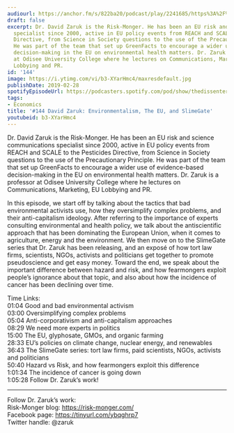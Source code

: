 ```yaml
---
audiourl: https://anchor.fm/s/822ba20/podcast/play/2241685/https%3A%2F%2Fd3ctxlq1ktw2nl.cloudfront.net%2Fproduction%2F2019-0-31%2F9121968-44100-2-f2db13c77ce6b.m4a
draft: false
excerpt: Dr. David Zaruk is the Risk-Monger. He has been an EU risk and science communications
  specialist since 2000, active in EU policy events from REACH and SCALE to the Pesticides
  Directive, from Science in Society questions to the use of the Precautionary Principle.
  He was part of the team that set up GreenFacts to encourage a wider use of evidence-based
  decision-making in the EU on environmental health matters. Dr. Zaruk is a professor
  at Odisee University College where he lectures on Communications, Marketing, EU
  Lobbying and PR.
id: '144'
image: https://i.ytimg.com/vi/b3-XYarHmc4/maxresdefault.jpg
publishDate: 2019-02-28
spotifyEpisodeUrl: https://podcasters.spotify.com/pod/show/thedissenter/episodes/144-David-Zaruk-Environmentalism--The-EU--and-SlimeGate-e32tml
tags:
- Economics
title: '#144 David Zaruk: Environmentalism, The EU, and SlimeGate'
youtubeid: b3-XYarHmc4
---
```

<div class="timelinks">

Dr. David Zaruk is the Risk-Monger. He has been an EU risk and science communications specialist since 2000, active in EU policy events from REACH and SCALE to the Pesticides Directive, from Science in Society questions to the use of the Precautionary Principle. He was part of the team that set up GreenFacts to encourage a wider use of evidence-based decision-making in the EU on environmental health matters. Dr. Zaruk is a professor at Odisee University College where he lectures on Communications, Marketing, EU Lobbying and PR.

In this episode, we start off by talking about the tactics that bad environmental activists use, how they oversimplify complex problems, and their anti-capitalism ideology. After referring to the importance of experts consulting environmental and health policy, we talk about the antiscientific approach that has been dominating the European Union, when it comes to agriculture, energy and the environment. We then move on to the SlimeGate series that Dr. Zaruk has been releasing, and an exposé of how tort law firms, scientists, NGOs, activists and politicians get together to promote pseudoscience and get easy money. Toward the end, we speak about the important difference between hazard and risk, and how fearmongers exploit people’s ignorance about that topic, and also about how the incidence of cancer has been declining over time.

Time Links:  
<time>01:04</time> Good and bad environmental activism  
<time>03:00</time> Oversimplifying complex problems                               
<time>05:04</time> Anti-corporativism and anti-capitalism approaches                 
<time>08:29</time> We need more experts in politics                
<time>15:00</time> The EU, glyphosate, GMOs, and organic farming   
<time>28:33</time> EU’s policies on climate change, nuclear energy, and renewables     
<time>36:43</time> The SlimeGate series: tort law firms, paid scientists, NGOs, activists and politicians              
<time>50:40</time> Hazard vs Risk, and how fearmongers exploit this difference        
<time>1:01:34</time> The incidence of cancer is going down      
<time>1:05:28</time> Follow Dr. Zaruk’s work!      

---

Follow Dr. Zaruk’s work:  
Risk-Monger blog: https://risk-monger.com/  
Facebook page: https://tinyurl.com/ybqghrp7  
Twitter handle: @zaruk
</div>

